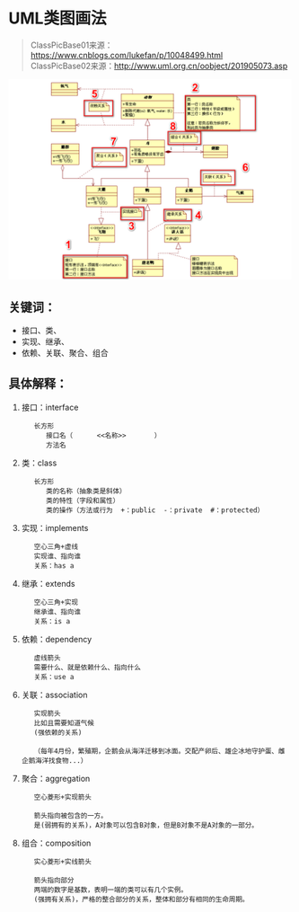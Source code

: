 # UML类图画法

> ClassPicBase01来源：https://www.cnblogs.com/lukefan/p/10048499.html<br>
> ClassPicBase02来源：http://www.uml.org.cn/oobject/201905073.asp


![类图例子](classpic.png)

## 关键词：
* 接口、类、
* 实现、继承、
* 依赖、关联、聚合、组合

## 具体解释：
1. 接口：interface

   ```
      长方形
         接口名（      <<名称>>       ）
         方法名
   ```

2. 类：class

   ```
      长方形
         类的名称（抽象类是斜体）
         类的特性（字段和属性）
         类的操作（方法或行为  +：public  -：private  #：protected）
   ```

3. 实现：implements

   ```
      空心三角+虚线
      实现谁、指向谁
      关系：has a
   ```
   
4. 继承：extends

   ```
      空心三角+实现
      继承谁、指向谁
      关系：is a
   ```
 

5. 依赖：dependency

   ```
      虚线箭头
      需要什么、就是依赖什么、指向什么
      关系：use a
   ```


6. 关联：association

   ```
      实现箭头
      比如且需要知道气候
      (强依赖的关系)
      
      （每年4月份，繁殖期，企鹅会从海洋迁移到冰面。交配产卵后、雄企冰地守护蛋、雌企鹅海洋找食物...）
   ```

7. 聚合：aggregation

   ```
      空心菱形+实现箭头
      
      箭头指向被包含的一方。
      是(弱拥有的关系)，A对象可以包含B对象，但是B对象不是A对象的一部分。
   ```

8. 组合：composition

   ```
      实心菱形+实线箭头
      
      箭头指向部分
      两端的数字是基数，表明一端的类可以有几个实例。
      (强拥有关系)，严格的整合部分的关系，整体和部分有相同的生命周期。
   ```

